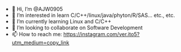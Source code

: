 - 👋 Hi, I’m @AJW0905
- 👀 I’m interested in learn C/C++/linux/java/phyton/R/SAS... etc., etc.
- 🌱 I’m currently learning Linux and C/C++
- 💞️ I’m looking to collaborate on Software Development
- 📫 How to reach me: https://instagram.com/ver.ito5?utm_medium=copy_link

<!---
AJW0905/AJW0905 is a ✨ special ✨ repository because its `README.md` (this file) appears on your GitHub profile.
You can click the Preview link to take a look at your changes.
--->

